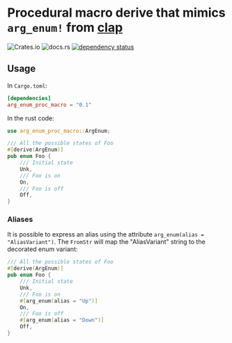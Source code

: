 # Procedural macro derive that mimics `arg_enum!` from [clap](https://clap.rs)

![Crates.io](https://img.shields.io/crates/v/arg_enum_proc_macro)
![docs.rs](https://docs.rs/mio/badge.svg)
[![dependency status](https://deps.rs/repo/github/lu-zero/arg_enum_proc_macro/status.svg)](https://deps.rs/repo/github/lu-zero/arg_enum_proc_macro)

## Usage

In `Cargo.toml`:
``` toml
[dependencies]
arg_enum_proc_macro = "0.1"
```

In the rust code:
``` rust
use arg_enum_proc_macro::ArgEnum;

/// All the possible states of Foo
#[derive(ArgEnum)]
pub enum Foo {
    /// Initial state
    Unk,
    /// Foo is on
    On,
    /// Foo is off
    Off,
}
```

### Aliases

It is possible to express an alias using the attribute `arg_enum(alias = "AliasVariant")`.
The `FromStr` will map the "AliasVariant" string to the decorated enum variant:

``` rust
/// All the possible states of Foo
#[derive(ArgEnum)]
pub enum Foo {
    /// Initial state
    Unk,
    /// Foo is on
    #[arg_enum(alias = "Up")]
    On,
    /// Foo is off
    #[arg_enum(alias = "Down")]
    Off,
}
```
